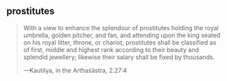 ## prostitutes
> With a view to enhance the splendour of prostitutes holding the royal umbrella, golden pitcher, and fan, and attending upon the king seated on his royal litter, throne, or chariot, prostitutes shall be classified as of first, middle and highest rank according to their beauty and splendid jewellery; likewise their salary shall be fixed by thousands.
> 
> —Kautilya, in the Arthaśāstra, 2.27:4
